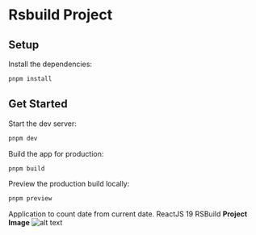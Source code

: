 # Rsbuild Project

## Setup

Install the dependencies:

```bash
pnpm install
```

## Get Started

Start the dev server:

```bash
pnpm dev
```

Build the app for production:

```bash
pnpm build
```

Preview the production build locally:

```bash
pnpm preview
```

Application to count date from current date.
ReactJS 19
RSBuild
**Project Image**
![alt text](<Screenshot 2024-12-12 at 9.17.46 PM.png>)
